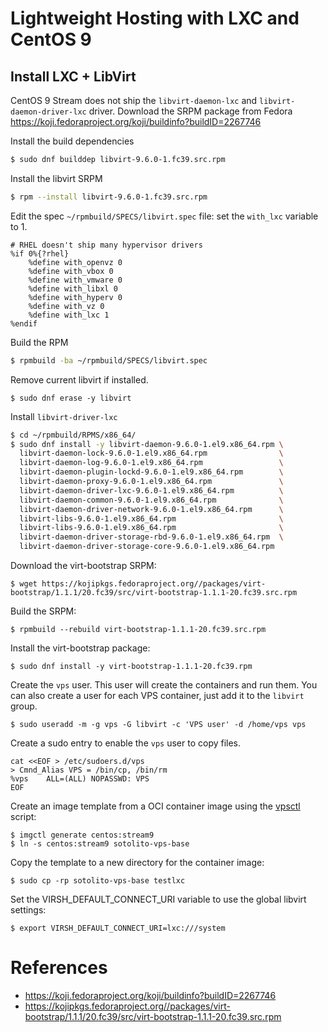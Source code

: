 # Lightweight Hosting with LXC and CentOS 9

## Install LXC + LibVirt

CentOS 9 Stream does not ship the `libvirt-daemon-lxc` and `libvirt-daemon-driver-lxc` driver.
Download the SRPM package from Fedora https://koji.fedoraproject.org/koji/buildinfo?buildID=2267746

Install the build dependencies
```bash
$ sudo dnf builddep libvirt-9.6.0-1.fc39.src.rpm
```

Install the libvirt SRPM 

```bash
$ rpm --install libvirt-9.6.0-1.fc39.src.rpm
```

Edit the spec `~/rpmbuild/SPECS/libvirt.spec` file: set the `with_lxc` variable to 1.

```
# RHEL doesn't ship many hypervisor drivers
%if 0%{?rhel}
    %define with_openvz 0
    %define with_vbox 0
    %define with_vmware 0
    %define with_libxl 0
    %define with_hyperv 0
    %define with_vz 0
    %define with_lxc 1
%endif
```

Build the RPM

```bash
$ rpmbuild -ba ~/rpmbuild/SPECS/libvirt.spec
```

Remove current libvirt if installed.

```
$ sudo dnf erase -y libvirt
```

Install `libvirt-driver-lxc`

```bash
$ cd ~/rpmbuild/RPMS/x86_64/
$ sudo dnf install -y libvirt-daemon-9.6.0-1.el9.x86_64.rpm \
  libvirt-daemon-lock-9.6.0-1.el9.x86_64.rpm                \ 
  libvirt-daemon-log-9.6.0-1.el9.x86_64.rpm                 \
  libvirt-daemon-plugin-lockd-9.6.0-1.el9.x86_64.rpm        \
  libvirt-daemon-proxy-9.6.0-1.el9.x86_64.rpm               \
  libvirt-daemon-driver-lxc-9.6.0-1.el9.x86_64.rpm          \
  libvirt-daemon-common-9.6.0-1.el9.x86_64.rpm              \
  libvirt-daemon-driver-network-9.6.0-1.el9.x86_64.rpm      \
  libvirt-libs-9.6.0-1.el9.x86_64.rpm                       \
  libvirt-libs-9.6.0-1.el9.x86_64.rpm                       \
  libvirt-daemon-driver-storage-rbd-9.6.0-1.el9.x86_64.rpm  \
  libvirt-daemon-driver-storage-core-9.6.0-1.el9.x86_64.rpm
```

Download the virt-bootstrap SRPM:

```
$ wget https://kojipkgs.fedoraproject.org//packages/virt-bootstrap/1.1.1/20.fc39/src/virt-bootstrap-1.1.1-20.fc39.src.rpm
```

Build the SRPM:

```
$ rpmbuild --rebuild virt-bootstrap-1.1.1-20.fc39.src.rpm
```

Install the virt-bootstrap package:

```
$ sudo dnf install -y virt-bootstrap-1.1.1-20.fc39.rpm
```

Create the `vps` user. This user will create the containers and run them. You can also create a user for each VPS container, just add it to the `libvirt` group.

```
$ sudo useradd -m -g vps -G libvirt -c 'VPS user' -d /home/vps vps
```

Create a sudo entry to enable the `vps` user to copy files.

```
cat <<EOF > /etc/sudoers.d/vps
> Cmnd_Alias VPS = /bin/cp, /bin/rm
%vps    ALL=(ALL) NOPASSWD: VPS
EOF
```

Create an image template from a OCI container image using the [vpsctl](https://github.com/SotolitoLabs/sotolito-vps/blob/master/imgctl) script:

```
$ imgctl generate centos:stream9
$ ln -s centos:stream9 sotolito-vps-base
```

Copy the template to a new directory for the container image:

```
$ sudo cp -rp sotolito-vps-base testlxc
```

Set the VIRSH_DEFAULT_CONNECT_URI variable to use the global libvirt settings:

```
$ export VIRSH_DEFAULT_CONNECT_URI=lxc:///system
```



# References
* https://koji.fedoraproject.org/koji/buildinfo?buildID=2267746
* https://kojipkgs.fedoraproject.org//packages/virt-bootstrap/1.1.1/20.fc39/src/virt-bootstrap-1.1.1-20.fc39.src.rpm
